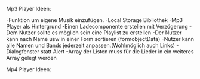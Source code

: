 Mp3 Player Ideen:

-Funktion um eigene Musik einzufügen.
-Local Storage Bibliothek
-Mp3 Player als Hintergrund
-Einen Ladecomponente erstellen mit Verzögerung
-Dem Nutzer sollte es möglich sein eine Playlist zu erstellen
-Der Nutzer kann nach Name usw in einer Form sortieren (formobjectData)
-Nutzer kann alle Namen und Bands jederzeit anpassen.(Wohlmöglich auch Links)
-Dialogfenster statt Alert
-Array der Listen muss für die Lieder in ein weiteres Array gelegt werden




Mp4 Player Ideen:
